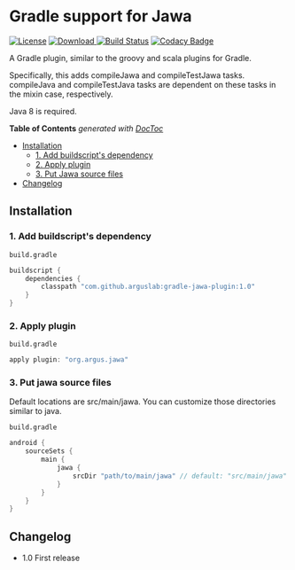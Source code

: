 # Gradle support for Jawa
[![License](https://img.shields.io/badge/License-EPL%201.0-red.svg)](https://opensource.org/licenses/EPL-1.0) 
[![Download](https://api.bintray.com/packages/arguslab/maven/gradle-jawa-plugin/images/download.svg) ](https://bintray.com/arguslab/maven/gradle-jawa-plugin/_latestVersion)
[![Build Status](https://travis-ci.org/arguslab/gradle-jawa-plugin.svg?branch=master)](https://travis-ci.org/arguslab/gradle-jawa-plugin)
[![Codacy Badge](https://api.codacy.com/project/badge/Grade/50865cacec8f43289a071cf06424dd2d)](https://www.codacy.com/app/fgwei521/gradle-jawa-plugin?utm_source=github.com&amp;utm_medium=referral&amp;utm_content=arguslab/gradle-jawa-plugin&amp;utm_campaign=Badge_Grade)

A Gradle plugin, similar to the groovy and scala plugins for Gradle.

Specifically, this adds compileJawa and compileTestJawa tasks. compileJava and compileTestJava tasks are dependent on these tasks in the mixin case, respectively.

Java 8 is required.

<!-- START doctoc generated TOC please keep comment here to allow auto update -->
<!-- DON'T EDIT THIS SECTION, INSTEAD RE-RUN doctoc TO UPDATE -->
**Table of Contents**  *generated with [DocToc](https://github.com/thlorenz/doctoc)*

- [Installation](#installation)
  - [1. Add buildscript's dependency](#1-add-buildscripts-dependency)
  - [2. Apply plugin](#2-apply-plugin)
  - [3. Put Jawa source files](#3-put-jawa-source-files)
- [Changelog](#changelog)

<!-- END doctoc generated TOC please keep comment here to allow auto update -->

## Installation

### 1. Add buildscript's dependency

`build.gradle`
```groovy
buildscript {
    dependencies {
        classpath "com.github.arguslab:gradle-jawa-plugin:1.0"
    }
}
```

### 2. Apply plugin

`build.gradle`
```groovy
apply plugin: "org.argus.jawa"
```

### 3. Put jawa source files

Default locations are src/main/jawa.
You can customize those directories similar to java.

`build.gradle`
```groovy
android {
    sourceSets {
        main {
            jawa {
                srcDir "path/to/main/jawa" // default: "src/main/jawa"
            }
        }
    }
}
```

## Changelog
- 1.0 First release
